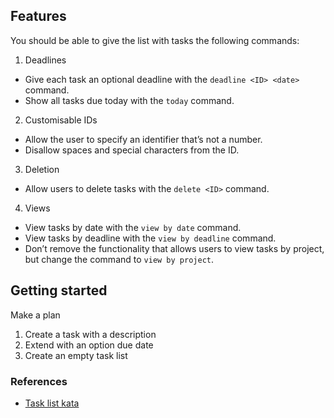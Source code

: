 ## Features

You should be able to give the list with tasks the following commands:

1. Deadlines
  - Give each task an optional deadline with the `deadline <ID> <date>` command.
  - Show all tasks due today with the `today` command.
2. Customisable IDs
  - Allow the user to specify an identifier that’s not a number.
  - Disallow spaces and special characters from the ID.
3. Deletion
  - Allow users to delete tasks with the `delete <ID>` command.
4. Views
  - View tasks by date with the `view by date` command.
  - View tasks by deadline with the `view by deadline` command.
  - Don’t remove the functionality that allows users to view tasks by project, but change the command to `view by project`.

## Getting started

Make a plan

1. Create a task with a description
2. Extend with an option due date
3. Create an empty task list


### References

- [Task list kata](https://kata-log.rocks/task-list-kata)